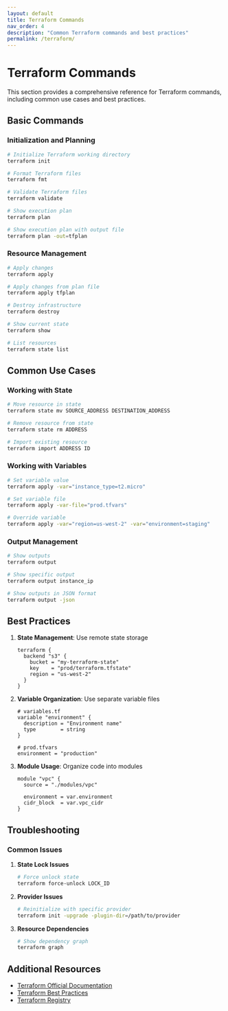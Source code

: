 ```yaml
---
layout: default
title: Terraform Commands
nav_order: 4
description: "Common Terraform commands and best practices"
permalink: /terraform/
---
```


# Terraform Commands

This section provides a comprehensive reference for Terraform commands, including common use cases and best practices.

## Basic Commands

### Initialization and Planning
```bash
# Initialize Terraform working directory
terraform init

# Format Terraform files
terraform fmt

# Validate Terraform files
terraform validate

# Show execution plan
terraform plan

# Show execution plan with output file
terraform plan -out=tfplan
```

### Resource Management
```bash
# Apply changes
terraform apply

# Apply changes from plan file
terraform apply tfplan

# Destroy infrastructure
terraform destroy

# Show current state
terraform show

# List resources
terraform state list
```

## Common Use Cases

### Working with State
```bash
# Move resource in state
terraform state mv SOURCE_ADDRESS DESTINATION_ADDRESS

# Remove resource from state
terraform state rm ADDRESS

# Import existing resource
terraform import ADDRESS ID
```

### Working with Variables
```bash
# Set variable value
terraform apply -var="instance_type=t2.micro"

# Set variable file
terraform apply -var-file="prod.tfvars"

# Override variable
terraform apply -var="region=us-west-2" -var="environment=staging"
```

### Output Management
```bash
# Show outputs
terraform output

# Show specific output
terraform output instance_ip

# Show outputs in JSON format
terraform output -json
```

## Best Practices

1. **State Management**: Use remote state storage
   ```hcl
   terraform {
     backend "s3" {
       bucket = "my-terraform-state"
       key    = "prod/terraform.tfstate"
       region = "us-west-2"
     }
   }
   ```

2. **Variable Organization**: Use separate variable files
   ```hcl
   # variables.tf
   variable "environment" {
     description = "Environment name"
     type        = string
   }

   # prod.tfvars
   environment = "production"
   ```

3. **Module Usage**: Organize code into modules
   ```hcl
   module "vpc" {
     source = "./modules/vpc"
     
     environment = var.environment
     cidr_block  = var.vpc_cidr
   }
   ```

## Troubleshooting

### Common Issues

1. **State Lock Issues**
   ```bash
   # Force unlock state
   terraform force-unlock LOCK_ID
   ```

2. **Provider Issues**
   ```bash
   # Reinitialize with specific provider
   terraform init -upgrade -plugin-dir=/path/to/provider
   ```

3. **Resource Dependencies**
   ```bash
   # Show dependency graph
   terraform graph
   ```

## Additional Resources

- [Terraform Official Documentation](https://www.terraform.io/docs/)
- [Terraform Best Practices](https://www.terraform.io/docs/cloud/guides/recommended-practices/)
- [Terraform Registry](https://registry.terraform.io/) 